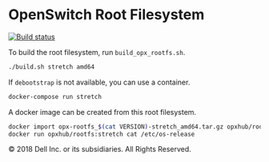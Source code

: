 # OpenSwitch Root Filesystem

[![Build status](https://badge.buildkite.com/bb0768e5e6e177eb85a2e9f3f967d07fba1238bb0118c8f253.svg)](https://buildkite.com/opx/rootfs)

To build the root filesystem, run `build_opx_rootfs.sh`.

```bash
./build.sh stretch amd64
```

If `debootstrap` is not available, you can use a container.

```bash
docker-compose run stretch
```

A docker image can be created from this root filesystem.

```bash
docker import opx-rootfs_$(cat VERSION)-stretch_amd64.tar.gz opxhub/rootfs:stretch
docker run opxhub/rootfs:stretch cat /etc/os-release
```

© 2018 Dell Inc. or its subsidiaries. All Rights Reserved.
